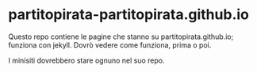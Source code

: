 partitopirata-partitopirata.github.io
=====================================

Questo repo contiene le pagine che stanno su partitopirata.github.io; funziona con jekyll. Dovrò vedere come funziona, prima o poi.

I minisiti dovrebbero stare ognuno nel suo repo.
